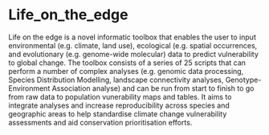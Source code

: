 # Life_on_the_edge

Life on the edge is a novel informatic toolbox that enables the user to input environmental (e.g. climate, land use), ecological (e.g. spatial occurrences, and evolutionary (e.g. genome-wide molecular) data to predict vulnerability to global change. The toolbox consists of a series of 25 scripts that can perform a number of complex analyses (e.g. genomic data processing, Species Distribution Modelling, landscape connectivity analyses, Genotype-Environment Association analyse) and can be run from start to finish to go from raw data to population vunerability maps and tables. It aims to integrate analyses and increase reproducibility across species and geographic areas to help standardise climate change vulnerability assessments and aid conservation prioritisation efforts.



